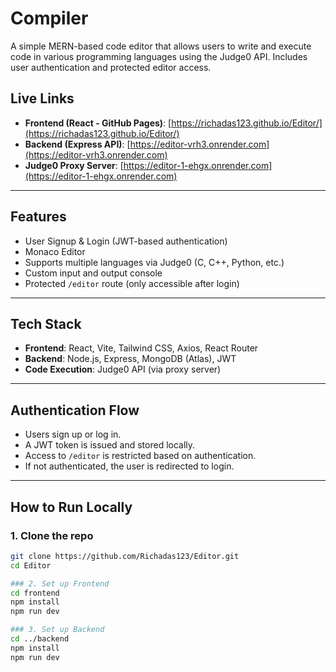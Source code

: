 # Compiler

A simple MERN-based code editor that allows users to write and execute code in various programming languages using the Judge0 API. Includes user authentication and protected editor access.

## Live Links

- **Frontend (React - GitHub Pages)**: [https://richadas123.github.io/Editor/](https://richadas123.github.io/Editor/)
- **Backend (Express API)**: [https://editor-vrh3.onrender.com](https://editor-vrh3.onrender.com)
- **Judge0 Proxy Server**: [https://editor-1-ehgx.onrender.com](https://editor-1-ehgx.onrender.com)

---

## Features

- User Signup & Login (JWT-based authentication)
- Monaco Editor 
- Supports multiple languages via Judge0 (C, C++, Python, etc.)
- Custom input and output console
- Protected `/editor` route (only accessible after login)

---

## Tech Stack

- **Frontend**: React, Vite, Tailwind CSS, Axios, React Router
- **Backend**: Node.js, Express, MongoDB (Atlas), JWT
- **Code Execution**: Judge0 API (via proxy server)

---

## Authentication Flow

- Users sign up or log in.
- A JWT token is issued and stored locally.
- Access to `/editor` is restricted based on authentication.
- If not authenticated, the user is redirected to login.

---

## How to Run Locally

### 1. Clone the repo
```bash
git clone https://github.com/Richadas123/Editor.git
cd Editor

### 2. Set up Frontend
cd frontend
npm install
npm run dev

### 3. Set up Backend
cd ../backend
npm install
npm run dev

